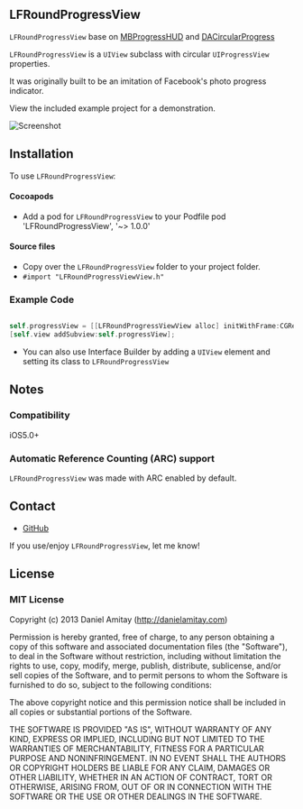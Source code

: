 ## LFRoundProgressView

`LFRoundProgressView` base on [MBProgressHUD](https://github.com/jdg/MBProgressHUD) and [DACircularProgress](https://github.com/danielamitay/DACircularProgress)

`LFRoundProgressView` is a `UIView` subclass with circular `UIProgressView` properties.

It was originally built to be an imitation of Facebook's photo progress indicator.

View the included example project for a demonstration.

![Screenshot](https://github.com/shiqiang124/LFRoundProgressView/raw/master/screenshot.png)

## Installation

To use `LFRoundProgressView`:


#### Cocoapods
- Add a pod for  `LFRoundProgressView` to your Podfile pod 'LFRoundProgressView', '~> 1.0.0'

#### Source files
- Copy over the `LFRoundProgressView` folder to your project folder.
- `#import "LFRoundProgressViewView.h"`

### Example Code

```objective-c

self.progressView = [[LFRoundProgressViewView alloc] initWithFrame:CGRectMake(140.0f, 30.0f, 40.0f, 40.0f)];
[self.view addSubview:self.progressView];
```

- You can also use Interface Builder by adding a `UIView` element and setting its class to `LFRoundProgressView`

## Notes

### Compatibility

iOS5.0+

### Automatic Reference Counting (ARC) support

`LFRoundProgressView` was made with ARC enabled by default.

## Contact


- [GitHub](http://github.com/shiqiang124)

If you use/enjoy `LFRoundProgressView`, let me know!


## License

### MIT License

Copyright (c) 2013 Daniel Amitay (http://danielamitay.com)

Permission is hereby granted, free of charge, to any person obtaining a copy
of this software and associated documentation files (the "Software"), to deal
in the Software without restriction, including without limitation the rights
to use, copy, modify, merge, publish, distribute, sublicense, and/or sell
copies of the Software, and to permit persons to whom the Software is
furnished to do so, subject to the following conditions:

The above copyright notice and this permission notice shall be included in
all copies or substantial portions of the Software.

THE SOFTWARE IS PROVIDED "AS IS", WITHOUT WARRANTY OF ANY KIND, EXPRESS OR
IMPLIED, INCLUDING BUT NOT LIMITED TO THE WARRANTIES OF MERCHANTABILITY,
FITNESS FOR A PARTICULAR PURPOSE AND NONINFRINGEMENT. IN NO EVENT SHALL THE
AUTHORS OR COPYRIGHT HOLDERS BE LIABLE FOR ANY CLAIM, DAMAGES OR OTHER
LIABILITY, WHETHER IN AN ACTION OF CONTRACT, TORT OR OTHERWISE, ARISING FROM,
OUT OF OR IN CONNECTION WITH THE SOFTWARE OR THE USE OR OTHER DEALINGS IN
THE SOFTWARE.
